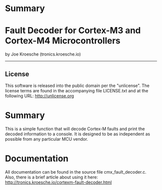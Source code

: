 Summary
=======

Fault Decoder for Cortex-M3 and Cortex-M4 Microcontrollers
==========================================================
by Joe Kroesche (tronics.kroesche.io)

---

License
-------
This software is released into the public domain per the "unlicense".  The
license terms are found in the accompanying file LICENSE.txt and at the
following URL: http://unlicense.org

Summary
=======
This is a simple function that will decode Cortex-M faults and print
the decoded information to a console.  It is designed to be as independent
as possible from any particular MCU vendor.

Documentation
=============
All documentation can be found in the source file cmx_fault_decoder.c.
Also, there is a brief article about using it here:
http://tronics.kroesche.io/cortexm-fault-decoder.html
